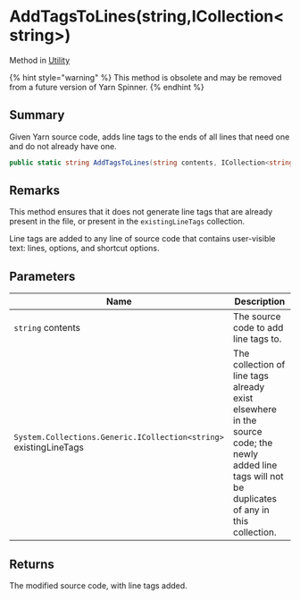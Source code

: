 # AddTagsToLines(string,ICollection\<string>)

Method in [Utility](./)

{% hint style="warning" %}
This method is obsolete and may be removed from a future version of Yarn Spinner.
{% endhint %}

## Summary

Given Yarn source code, adds line tags to the ends of all lines that need one and do not already have one.

```csharp
public static string AddTagsToLines(string contents, ICollection<string> existingLineTags = null)
```

## Remarks

This method ensures that it does not generate line tags that are already present in the file, or present in the `existingLineTags` collection.

Line tags are added to any line of source code that contains user-visible text: lines, options, and shortcut options.

## Parameters

| Name                                                              | Description                                                                                                                                         |
| ----------------------------------------------------------------- | --------------------------------------------------------------------------------------------------------------------------------------------------- |
| `string` contents                                                 | The source code to add line tags to.                                                                                                                |
| `System.Collections.Generic.ICollection<string>` existingLineTags | The collection of line tags already exist elsewhere in the source code; the newly added line tags will not be duplicates of any in this collection. |

## Returns

The modified source code, with line tags added.
